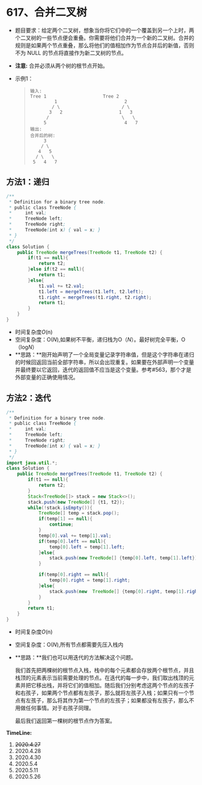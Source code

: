 # 617、合并二叉树

- 题目要求：给定两个二叉树，想象当你将它们中的一个覆盖到另一个上时，两个二叉树的一些节点便会重叠。你需要将他们合并为一个新的二叉树。合并的规则是如果两个节点重叠，那么将他们的值相加作为节点合并后的新值，否则不为 NULL 的节点将直接作为新二叉树的节点。

- **注意:** 合并必须从两个树的根节点开始。

- 示例1：

  >```
  >输入: 
  >	Tree 1                     Tree 2                  
  >          1                         2                             
  >         / \                       / \                            
  >        3   2                     1   3                        
  >       /                           \   \                      
  >      5                             4   7                  
  >输出: 
  >合并后的树:
  >	     3
  >	    / \
  >	   4   5
  >	  / \   \ 
  >	 5   4   7
  >```

## 方法1：递归

```java
/**
 * Definition for a binary tree node.
 * public class TreeNode {
 *     int val;
 *     TreeNode left;
 *     TreeNode right;
 *     TreeNode(int x) { val = x; }
 * }
 */
class Solution {
    public TreeNode mergeTrees(TreeNode t1, TreeNode t2) {
        if(t1 == null){
            return t2;
        }else if(t2 == null){
            return t1;
        }else{
            t1.val += t2.val;
            t1.left = mergeTrees(t1.left, t2.left);
            t1.right = mergeTrees(t1.right, t2.right);
            return t1;
        }
    }
}
```

- 时间复杂度*O*(n)
- 空间复杂度：O(*N*),如果树不平衡，递归栈为O（*N*）。最好树完全平衡，O（log*N*）
- **思路：**刚开始声明了一个全局变量记录字符串值，但是这个字符串在递归的时候回返回当前全部字符串，所以会出现重复。如果要在外部声明一个变量并最终要以它返回，迭代的返回值不应当是这个变量。参考#563，那个才是外部变量的正确使用情况。



## 方法2：迭代

```java
/**
 * Definition for a binary tree node.
 * public class TreeNode {
 *     int val;
 *     TreeNode left;
 *     TreeNode right;
 *     TreeNode(int x) { val = x; }
 * }
 */
import java.util.*;
class Solution {
    public TreeNode mergeTrees(TreeNode t1, TreeNode t2) {
        if(t1 == null){
            return t2;
        }
        Stack<TreeNode[]> stack = new Stack<>();
        stack.push(new TreeNode[] {t1, t2});
        while(!stack.isEmpty()){
            TreeNode[] temp = stack.pop();
            if(temp[1] == null){
                continue;
            }
            temp[0].val += temp[1].val;
            if(temp[0].left == null){
                temp[0].left = temp[1].left;
            }else{
                stack.push(new TreeNode[] {temp[0].left, temp[1].left});
            }

            if(temp[0].right == null){
                temp[0].right = temp[1].right;
            }else{
                stack.push(new  TreeNode[] {temp[0].right, temp[1].right});
            }
        }
        return t1;
    }
}
```

- 时间复杂度*O*(n)

- 空间复杂度：O(*N*),所有节点都需要先压入栈内

- **思路：**我们也可以用迭代的方法解决这个问题。

  我们首先把两棵树的根节点入栈，栈中的每个元素都会存放两个根节点，并且栈顶的元素表示当前需要处理的节点。在迭代的每一步中，我们取出栈顶的元素并把它移出栈，并将它们的值相加。随后我们分别考虑这两个节点的左孩子和右孩子，如果两个节点都有左孩子，那么就将左孩子入栈；如果只有一个节点有左孩子，那么将其作为第一个节点的左孩子；如果都没有左孩子，那么不用做任何事情。对于右孩子同理。

  最后我们返回第一棵树的根节点作为答案。


**TimeLine:**

1. ~~2020.4.27~~
2. 2020.4.28
3. 2020.4.30
4. 2020.5.4
5. 2020.5.11
6. 2020.5.26